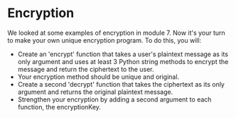 # Encryption

We looked at some examples of encryption in module 7. Now it's your turn to make your own unique encryption program. To do this, you will:

-  Create an 'encrypt' function that takes a user's plaintext message as its only argument and uses at least 3 Python string methods to encrypt the message and return the ciphertext to the user.
-  Your encryption method should be unique and original.
-  Create a second 'decrypt' function that takes the ciphertext as its only argument and returns the original plaintext message.
-  Strengthen your encryption by adding a second argument to each function, the encryptionKey. 
